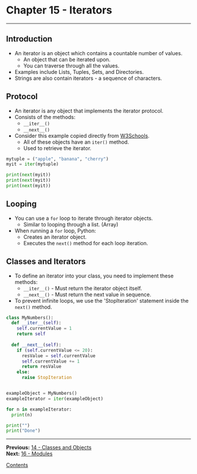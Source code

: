 # Chapter 15 - Iterators

---

## Introduction
* An iterator is an object which contains a countable number of values.
	* An object that can be iterated upon.
	* You can traverse through all the values.
* Examples include Lists, Tuples, Sets, and Directories.
* Strings are also contain iterators - a sequence of characters.

## Protocol
* An iterator is any object that implements the iterator protocol.
* Consists of the methods:
	* `__iter__()`
	* `__next__()`
* Consider this example copied directly from [W3Schools](https://www.w3schools.com/python/python_iterators.asp).
	* All of these objects have an `iter()` method.
	* Used to retrieve the iterator.

```python
mytuple = ("apple", "banana", "cherry")
myit = iter(mytuple)

print(next(myit))
print(next(myit))
print(next(myit))
```

## Looping
* You can use a `for` loop to iterate through iterator objects.
	* Similar to looping through a list. (Array)
* When running a `for` loop, Python:
	* Creates an iterator object.
	* Executes the `next()` method for each loop iteration.

## Classes and Iterators
* To define an iterator into your class, you need to implement these methods:
	* `__iter__()` - Must return the iterator object itself.
	* `__next__()` - Must return the next value in sequence.
* To prevent infinite loops, we use the 'StopIteration' statement inside the `next()` method.

```python
class MyNumbers():
  def __iter__(self):
    self.currentValue = 1
    return self
  
  def __next__(self):
    if (self.currentValue <= 20):
      resValue = self.currentValue
      self.currentValue += 1
      return resValue
    else:
      raise StopIteration


exampleObject = MyNumbers()
exampleIterator = iter(exampleObject)

for n in exampleIterator:
  print(n)

print("")
print("Done")
```

---

**Previous:** [14 - Classes and Objects](./14-classes_objects.md)  
**Next:** [16 - Modules](./16-modules.md)

[Contents](./readme.md)